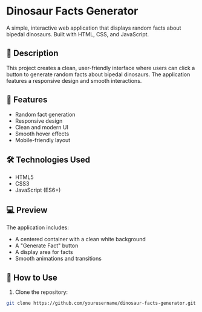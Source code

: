 # Dinosaur Facts Generator

A simple, interactive web application that displays random facts about bipedal dinosaurs. Built with HTML, CSS, and JavaScript.

## 🦖 Description

This project creates a clean, user-friendly interface where users can click a button to generate random facts about bipedal dinosaurs. The application features a responsive design and smooth interactions.

## 🚀 Features

- Random fact generation
- Responsive design
- Clean and modern UI
- Smooth hover effects
- Mobile-friendly layout

## 🛠️ Technologies Used

- HTML5
- CSS3
- JavaScript (ES6+)

## 💻 Preview

The application includes:
- A centered container with a clean white background
- A "Generate Fact" button
- A display area for facts
- Smooth animations and transitions

## 🎯 How to Use

1. Clone the repository:
```bash
git clone https://github.com/yourusername/dinosaur-facts-generator.git
